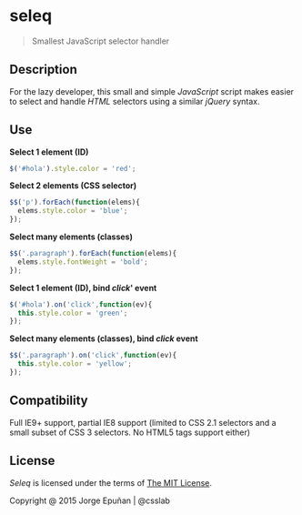seleq
===

> Smallest JavaScript selector handler

## Description

For the lazy developer, this small and simple *JavaScript* script makes easier to select and handle *HTML* selectors using a similar *jQuery* syntax.

## Use

**Select 1 element (ID)**

```javascript
$('#hola').style.color = 'red';
```

**Select 2 elements (CSS selector)**

```javascript
$$('p').forEach(function(elems){
  elems.style.color = 'blue';
});
```

**Select many elements (classes)**

```javascript
$$('.paragraph').forEach(function(elems){
  elems.style.fontWeight = 'bold';
});
```

**Select 1 element (ID), bind *click*' event**

```javascript
$('#hola').on('click',function(ev){
  this.style.color = 'green';
});
```

**Select many elements (classes), bind *click* event**

```javascript
$$('.paragraph').on('click',function(ev){
  this.style.color = 'yellow';
});
```

## Compatibility

Full IE9+ support, partial IE8 support (limited to CSS 2.1 selectors and a small subset of CSS 3 selectors. No HTML5 tags support either)

## License

*Seleq* is licensed under the terms of [The MIT License](LICENSE).

Copyright @ 2015 Jorge Epuñan | @csslab
